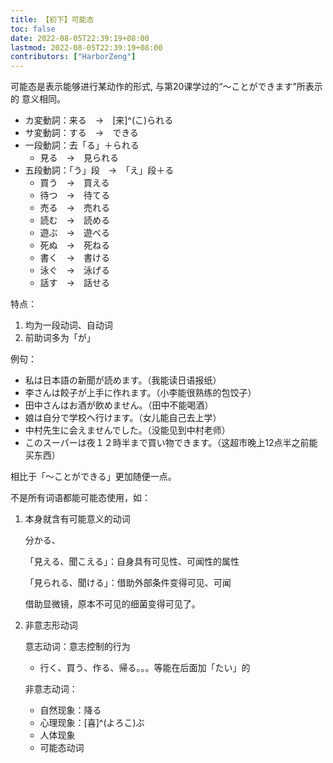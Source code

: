 ```yaml
---
title: 【初下】可能态
toc: false
date: 2022-08-05T22:39:19+08:00
lastmod: 2022-08-05T22:39:19+08:00
contributors: ["HarborZeng"]
---
```


可能态是表示能够进行某动作的形式, 与第20课学过的“〜ことができます”所表示的
意义相同。

- カ変動詞：来る　→　[来]^(こ)られる
- サ変動詞：する　→　できる
- 一段動詞：去「る」＋られる
  - 見る　→　見られる
- 五段動詞：「う」段　→　「え」段＋る
  - 買う　→　買える
  - 待つ　→　待てる
  - 売る　→　売れる
  - 読む　→　読める
  - 遊ぶ　→　遊べる
  - 死ぬ　→　死ねる
  - 書く　→　書ける
  - 泳ぐ　→　泳げる
  - 話す　→　話せる

特点：

1. 均为一段动词、自动词
2. 前助词多为「が」

例句：

- 私は日本語の新聞が読めます。（我能读日语报纸）
- 李さんは餃子が上手に作れます。（小李能很熟练的包饺子）
- 田中さんはお酒が飲めません。（田中不能喝酒）
- 娘は自分で学校へ行けます。（女儿能自己去上学）
- 中村先生に会えませんでした。（没能见到中村老师）
- このスーパーは夜１２時半まで買い物できます。（这超市晚上12点半之前能买东西）

相比于「～ことができる」更加随便一点。

不是所有词语都能可能态使用，如：

1. 本身就含有可能意义的动词

   分かる、

   「見える、聞こえる」：自身具有可见性、可闻性的属性

   「見られる、聞ける」：借助外部条件变得可见、可闻

   借助显微镜，原本不可见的细菌变得可见了。

2. 非意志形动词

   意志动词：意志控制的行为

   - 行く、買う、作る、帰る。。。等能在后面加「たい」的

   非意志动词：

   - 自然现象：降る
   - 心理现象：[喜]^(よろこ)ぶ
   - 人体现象
   - 可能态动词

